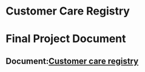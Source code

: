 # Customer Care Registry
# Final Project Document
## Document:[Customer care registry](https://docs.google.com/document/d/1kM6iX0PYa8-0daWw68vRQ55ltLX9IcMAPX3UGZJjF44/edit#)
